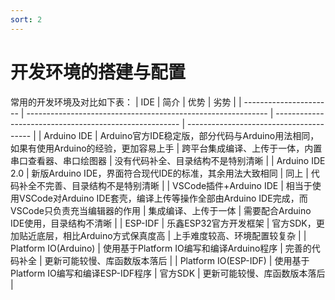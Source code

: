 ```yaml
---
sort: 2
---
```


# 开发环境的搭建与配置

常用的开发环境及对比如下表：
| IDE                    | 简介                                                         | 优势                                                   | 劣势                                    |
| ---------------------- | ------------------------------------------------------------ | ------------------------------------------------------ | --------------------------------------- |
| Arduino IDE            | Arduino官方IDE稳定版，部分代码与Arduino用法相同，如果有使用Arduino的经验，更加容易上手 | 跨平台集成编译、上传于一体，内置串口查看器、串口绘图器 | 没有代码补全、目录结构不是特别清晰      |
| Arduino IDE 2.0        | 新版Arduino IDE，界面符合现代IDE的标准，其余用法大致相同     | 同上                                                   | 代码补全不完善、目录结构不是特别清晰    |
| VSCode插件+Arduino IDE | 相当于使用VSCode对Arduino IDE套壳，编译上传等操作全部由Arduino IDE完成，而VSCode只负责充当编辑器的作用 | 集成编译、上传于一体                                   | 需要配合Arduino IDE使用，目录结构不清晰 |
| ESP-IDF                | 乐鑫ESP32官方开发框架                                        | 官方SDK，更加贴近底层，相比Arduino方式保真度高         | 上手难度较高、环境配置较复杂            |
| Platform IO(Arduino)   | 使用基于Platform IO编写和编译Arduino程序                     | 完善的代码补全                                         | 更新可能较慢、库函数版本落后            |
| Platform IO(ESP-IDF)   | 使用基于Platform IO编写和编译ESP-IDF程序                     | 官方SDK                                                | 更新可能较慢、库函数版本落后            |

